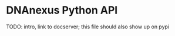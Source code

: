 DNAnexus Python API
===================

TODO: intro, link to docserver; this file should also show up on pypi
